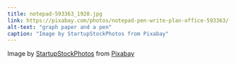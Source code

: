 ```yaml
---
title: notepad-593363_1920.jpg
link: https://pixabay.com/photos/notepad-pen-write-plan-office-593363/
alt-text: "graph paper and a pen"
caption: "Image by StartupStockPhotos from Pixabay"
---
```


Image by <a href="https://pixabay.com/users/StartupStockPhotos-690514/?utm_source=link-attribution&amp;utm_medium=referral&amp;utm_campaign=image&amp;utm_content=593363">StartupStockPhotos</a> from <a href="https://pixabay.com/?utm_source=link-attribution&amp;utm_medium=referral&amp;utm_campaign=image&amp;utm_content=593363">Pixabay</a>
